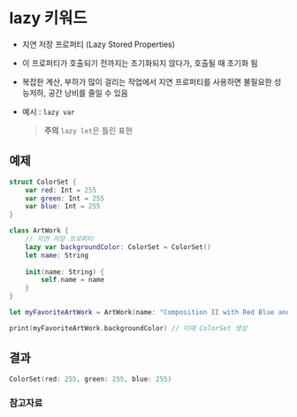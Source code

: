 # lazy 키워드

- 지연 저장 프로퍼티 (Lazy Stored Properties)

- 이 프로퍼티가 호출되기 전까지는 초기화되지 않다가, 호출될 때 초기화 됨

- 복잡한 계산, 부하가 많이 걸리는 작업에서 지연 프로퍼티를 사용하면 불필요한 성능저하, 공간 낭비를 줄일 수 있음

- 예시 : `lazy var` 

  > **주의** `lazy let`은 틀린 표현


## 예제

```swift
struct ColorSet {
    var red: Int = 255
    var green: Int = 255
    var blue: Int = 255
}

class ArtWork {
    // 지연 저장 프로퍼티
    lazy var backgroundColor: ColorSet = ColorSet()
    let name: String
    
    init(name: String) {
        self.name = name
    }
}

let myFavoriteArtWork = ArtWork(name: "Composition II with Red Blue and Yellow")

print(myFavoriteArtWork.backgroundColor) // 이때 ColorSet 생성
```

## 결과

```swift
ColorSet(red: 255, green: 255, blue: 255)
```

### 참고자료

[]()